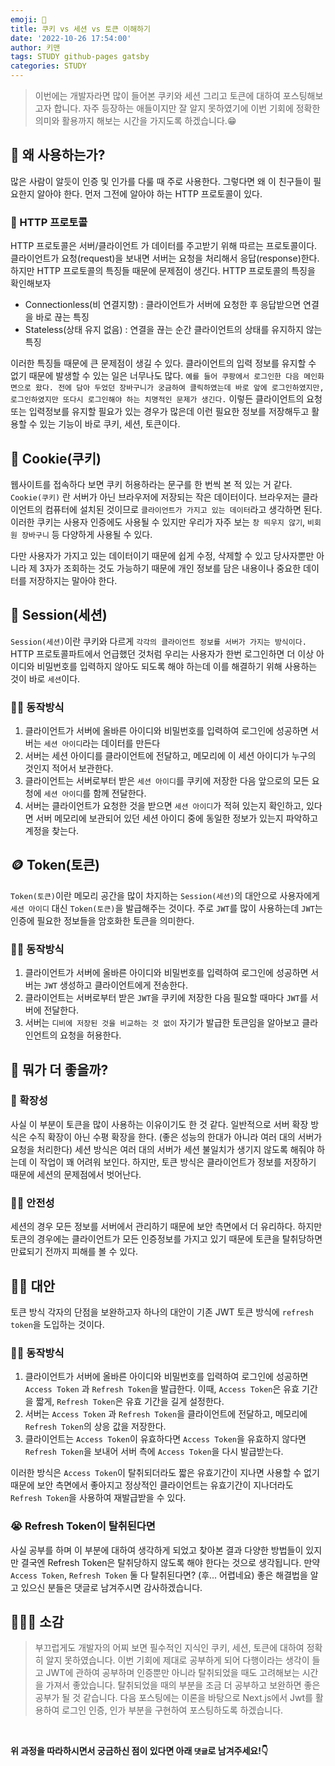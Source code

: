 ```yaml
---
emoji: 🔐
title: 쿠키 vs 세션 vs 토큰 이해하기
date: '2022-10-26 17:54:00'
author: 키맨
tags: STUDY github-pages gatsby
categories: STUDY
---
```


> 이번에는 개발자라면 많이 들어본 쿠키와 세션 그리고 토큰에 대하여 포스팅해보고자 합니다. 자주 등장하는 애들이지만 잘 알지 못하였기에 이번 기회에 정확한 의미와 활용까지 해보는 시간을 가지도록 하겠습니다.😁

## 🤔 왜 사용하는가?

많은 사람이 알듯이 인증 및 인가를 다룰 때 주로 사용한다. 그렇다면 왜 이 친구들이 필요한지 알아야 한다. 먼저 그전에 알아야 하는 HTTP 프로토콜이 있다.

### 📡 HTTP 프로토콜

HTTP 프로토콜은 서버/클라이언트 가 데이터를 주고받기 위해 따르는 프로토콜이다. 클라이언트가 요청(request)을 보내면 서버는 요청을 처리해서 응답(response)한다. 하지만 HTTP 프로토콜의 특징들 때문에 문제점이 생긴다. HTTP 프로토콜의 특징을 확인해보자

- Connectionless(비 연결지향) : 클라이언트가 서버에 요청한 후 응답받으면 연결을 바로 끊는 특징
- Stateless(상태 유지 없음) : 연결을 끊는 순간 클라이언트의 상태를 유지하지 않는 특징

이러한 특징들 때문에 큰 문제점이 생길 수 있다. 클라이언트의 입력 정보를 유지할 수 없기 때문에 발생할 수 있는 일은 너무나도 많다. `예를 들어 쿠팡에서 로그인한 다음 메인화면으로 왔다. 전에 담아 두었던 장바구니가 궁금하여 클릭하였는데 바로 앞에 로그인하였지만, 로그인하였지만 또다시 로그인해야 하는 치명적인 문제가 생긴다.` 이렇든 클라이언트의 요청 또는 입력정보를 유지할 필요가 있는 경우가 많은데 이런 필요한 정보를 저장해두고 활용할 수 있는 기능이 바로 쿠키, 세션, 토큰이다.

## 🍪 Cookie(쿠키)

웹사이트를 접속하다 보면 쿠키 허용하라는 문구를 한 번씩 본 적 있는 거 같다. `Cookie(쿠키)` 란 서버가 아닌 브라우저에 저장되는 작은 데이터이다. 브라우저는 클라이언트의 컴퓨터에 설치된 것이므로 `클라이언트가 가지고 있는 데이터`라고 생각하면 된다. 이러한 쿠키는 사용자 인증에도 사용될 수 있지만 우리가 자주 보는 `창 띄우지 않기`, `비회원 장바구니` 등 다양하게 사용될 수 있다.

다만 사용자가 가지고 있는 데이터이기 때문에 쉽게 수정, 삭제할 수 있고 당사자뿐만 아니라 제 3자가 조회하는 것도 가능하기 때문에 개인 정보를 담은 내용이나 중요한 데이터를 저장하지는 말아야 한다.

## 💾 Session(세션)

`Session(세션)`이란 쿠키와 다르게 `각각의 클라이언트 정보를 서버가 가지는 방식이다.` HTTP 프로토콜파트에서 언급했던 것처럼 우리는 사용자가 한번 로그인하면 더 이상 아이디와 비밀번호를 입력하지 않아도 되도록 해야 하는데 이를 해결하기 위해 사용하는 것이 바로 `세션`이다.

### 🏃🏻 동작방식

1. 클라이언트가 서버에 올바른 아이디와 비밀번호를 입력하여 로그인에 성공하면 서버는 `세션 아이디`라는 데이터를 만든다
2. 서버는 세션 아이디를 클라이언트에 전달하고, 메모리에 이 세션 아이디가 누구의 것인지 적어서 보관한다.
3. 클라이언트는 서버로부터 받은 `세션 아이디`를 쿠키에 저장한 다음 앞으로의 모든 요청에 `세션 아이디`를 함께 전달한다.
4. 서버는 클라이언트가 요청한 것을 받으면 `세션 아이디`가 적혀 있는지 확인하고, 있다면 서버 메모리에 보관되어 있던 세션 아이디 중에 동일한 정보가 있는지 파악하고 계정을 찾는다.

## 🪙 Token(토큰)

`Token(토큰)`이란 메모리 공간을 많이 차지하는 `Session(세션)`의 대안으로 사용자에게 `세션 아이디` 대신 `Token(토큰)`을 발급해주는 것이다. 주로 `JWT`를 많이 사용하는데 `JWT`는 인증에 필요한 정보들을 암호화한 토큰을 의미한다.

### 🏃🏻 동작방식

1. 클라이언트가 서버에 올바른 아이디와 비밀번호를 입력하여 로그인에 성공하면 서버는 `JWT` 생성하고 클라이언트에게 전송한다.
2. 클라이언트는 서버로부터 받은 `JWT`을 쿠키에 저장한 다음 필요할 때마다 `JWT`를 서버에 전달한다.
3. 서버는 `디비에 저장된 것을 비교하는 것 없이` 자기가 발급한 토큰임을 알아보고 클라인언트의 요청을 허용한다.

## 🤔 뭐가 더 좋을까?

### 🏡 확장성

사실 이 부분이 토큰을 많이 사용하는 이유이기도 한 것 같다. 일반적으로 서버 확장 방식은 수직 확장이 아닌 수평 확장을 한다. (좋은 성능의 한대가 아니라 여러 대의 서버가 요청을 처리한다) 세션 방식은 여러 대의 서버가 세션 불일치가 생기지 않도록 해줘야 하는데 이 작업이 꽤 어려워 보인다. 하지만, 토큰 방식은 클라이언트가 정보를 저장하기 때문에 세션의 문제점에서 벗어난다.

### 👷🏼 안전성

세션의 경우 모든 정보를 서버에서 관리하기 때문에 보안 측면에서 더 유리하다. 하지만 토큰의 경우에는 클라이언트가 모든 인증정보를 가지고 있기 때문에 토큰을 탈취당하면 만료되기 전까지 피해를 볼 수 있다.

## 👍🏻 대안

토큰 방식 각자의 단점을 보완하고자 하나의 대안이 기존 JWT 토큰 방식에 `refresh token`을 도입하는 것이다.

### 🏃🏻 동작방식

1. 클라이언트가 서버에 올바른 아이디와 비밀번호를 입력하여 로그인에 성공하면 `Access Token` 과 `Refresh Token`을 발급한다. 이때, `Access Token`은 유효 기간을 짧게, `Refresh Token`은 유효 기간을 길게 설정한다.
2. 서버는 `Access Token` 과 `Refresh Token`을 클라이언트에 전달하고, 메모리에 `Refresh Token`의 상응 값을 저장한다.
3. 클라이언트는 `Access Token`이 유효하다면 `Access Token`을 유효하지 않다면 `Refresh Token`을 보내어 서버 측에 `Access Token`을 다시 발급받는다.

이러한 방식은 `Access Token`이 탈취되더라도 짧은 유효기간이 지나면 사용할 수 없기 때문에 보안 측면에서 좋아지고 정상적인 클라이언트는 유효기간이 지나더라도 `Refresh Token`을 사용하여 재발급받을 수 있다.

### 😭 Refresh Token이 탈취된다면

사실 공부를 하며 이 부분에 대하여 생각하게 되었고 찾아본 결과 다양한 방법들이 있지만 결국엔 Refresh Token은 탈취당하지 않도록 해야 한다는 것으로 생각됩니다. 만약 `Access Token`, `Refresh Token` 둘 다 탈취된다면? (후... 어렵네요) 좋은 해결법을 알고 있으신 분들은 댓글로 남겨주시면 감사하겠습니다.

## 🧑🏻‍💻 소감

> 부끄럽게도 개발자의 어찌 보면 필수적인 지식인 쿠키, 세션, 토큰에 대하여 정확히 알지 못하였습니다. 이번 기회에 제대로 공부하게 되어 다행이라는 생각이 들고 JWT에 관하여 공부하며 인증뿐만 아니라 탈취되었을 때도 고려해보는 시간을 가져서 좋았습니다. 탈취되었을 때의 부분을 조금 더 공부하고 보완하면 좋은 공부가 될 것 같습니다. 다음 포스팅에는 이론을 바탕으로 Next.js에서 Jwt를 활용하여 로그인 인증, 인가 부분을 구현하여 포스팅하도록 하겠습니다.

<br/>

**위 과정을 따라하시면서 궁금하신 점이 있다면 아래 `댓글`로 남겨주세요!👇**

```toc

```
